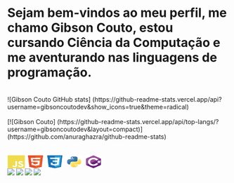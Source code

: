 # Sejam bem-vindos ao meu perfil, me chamo Gibson Couto, estou cursando Ciência da Computação e me aventurando nas linguagens de programação.
<br>

<div>
![Gibson Couto GitHub stats] (https://github-readme-stats.vercel.app/api?username=gibsoncoutodev&show_icons=true&theme=radical) <br> <br>
[![Gibson Couto] (https://github-readme-stats.vercel.app/api/top-langs/?username=gibsoncoutodev&layout=compact)](https://github.com/anuraghazra/github-readme-stats)
</div> <br>
<div style="display: inline_block"><br>
  <img align="center" alt="Gibson-Js" height="30" width="40" src="https://raw.githubusercontent.com/devicons/devicon/master/icons/javascript/javascript-plain.svg">
  <img align="center" alt="Gibson-HTML" height="30" width="40" src="https://raw.githubusercontent.com/devicons/devicon/master/icons/html5/html5-original.svg">
  <img align="center" alt="Gibson-CSS" height="30" width="40" src="https://raw.githubusercontent.com/devicons/devicon/master/icons/css3/css3-original.svg">
  <img align="center" alt="Gibson-Python" height="30" width="40" src="https://raw.githubusercontent.com/devicons/devicon/master/icons/python/python-original.svg">
  <img align="center" alt="Gibson-Csharp" height="30" width="40" src="https://raw.githubusercontent.com/devicons/devicon/master/icons/csharp/csharp-original.svg">
</div>
<div> 
  <a href="https://www.youtube.com/channel/UCNKOAWwHcz7d3Gs6pBhO1NQ" target="_blank"><img src="https://img.shields.io/badge/YouTube-FF0000?style=for-the-badge&logo=youtube&logoColor=white" target="_blank"></a>
  <a href="https://instagram.com/gcdeveloper_" target="_blank"><img src="https://img.shields.io/badge/-Instagram-%23E4405F?style=for-the-badge&logo=instagram&logoColor=white" target="_blank"></a>
  <a href = "mailto:gibsoncoutopriv@gmail.com"><img src="https://img.shields.io/badge/-Gmail-%23333?style=for-the-badge&logo=gmail&logoColor=white" target="_blank"></a>
  <a href="https://www.linkedin.com/in/gibson-couto-8b7352300" target="_blank"><img src="https://img.shields.io/badge/-LinkedIn-%230077B5?style=for-the-badge&logo=linkedin&logoColor=white" target="_blank"></a> 
  
</div>
